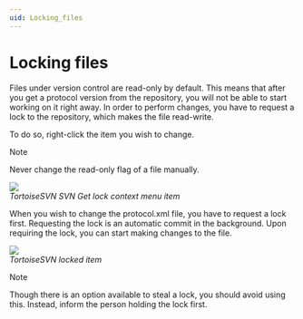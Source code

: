 ```yaml
---
uid: Locking_files
---
```


# Locking files

Files under version control are read-only by default. This means that after you get a protocol version from the repository, you will not be able to start working on it right away. In order to perform changes, you have to request a lock to the repository, which makes the file read-write.

To do so, right-click the item you wish to change.

> [!NOTE]
> Never change the read-only flag of a file manually.

![](~/develop/images/SVN_get_lock.png)<br>
*TortoiseSVN SVN Get lock context menu item*

When you wish to change the protocol.xml file, you have to request a lock first. Requesting the lock is an automatic commit in the background. Upon requiring the lock, you can start making changes to the file.

![](~/develop/images/SVN_locked_file.png)<br>
*TortoiseSVN locked item*

> [!NOTE]
> Though there is an option available to steal a lock, you should avoid using this. Instead, inform the person holding the lock first.
